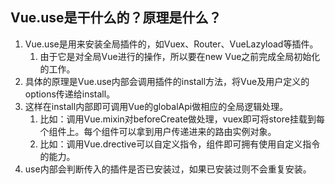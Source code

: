 ## Vue.use是干什么的？原理是什么？
1. Vue.use是用来安装全局插件的，如Vuex、Router、VueLazyload等插件。
    1. 由于它是对全局Vue进行的操作，所以要在new Vue之前完成全局初始化的工作。
2. 具体的原理是Vue.use内部会调用插件的install方法，将Vue及用户定义的options传递给install。
3. 这样在install内部即可调用Vue的globalApi做相应的全局逻辑处理。
    1. 比如：调用Vue.mixin对beforeCreate做处理，vuex即可将store挂载到每个组件上。每个组件可以拿到用户传递进来的路由实例对象。
    2. 比如：调用Vue.drective可以自定义指令，组件即可拥有使用自定义指令的能力。
4. use内部会判断传入的插件是否已安装过，如果已安装过则不会重复安装。
